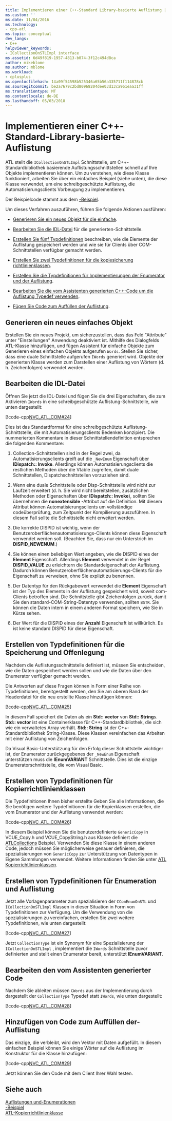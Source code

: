 ```yaml
---
title: Implementieren einer C++-Standard Library-basierte Auflistung | Microsoft Docs
ms.custom: ''
ms.date: 11/04/2016
ms.technology:
- cpp-atl
ms.topic: conceptual
dev_langs:
- C++
helpviewer_keywords:
- ICollectionOnSTLImpl interface
ms.assetid: 6d49f819-1957-4813-b074-3f12c494d8ca
author: mikeblome
ms.author: mblome
ms.workload:
- cplusplus
ms.openlocfilehash: 14a09f54598b525346a65b56a335711f114878cb
ms.sourcegitcommit: be2a7679c2bd80968204dee03d13ca961eaa31ff
ms.translationtype: MT
ms.contentlocale: de-DE
ms.lasthandoff: 05/03/2018
---
```

# <a name="implementing-a-c-standard-library-based-collection"></a>Implementieren einer C++-Standard-Library-basierte-Auflistung
ATL stellt die `ICollectionOnSTLImpl` Schnittstelle, um C++-Standardbibliothek basierende Auflistungsschnittstellen schnell auf Ihre Objekte implementieren können. Um zu verstehen, wie diese Klasse funktioniert, arbeiten Sie über ein einfaches Beispiel (siehe unten), die diese Klasse verwendet, um eine schreibgeschützte Auflistung, die Automatisierungsclients Vorbeugung zu implementieren.  
  
 Der Beispielcode stammt aus dem [-Beispiel](../visual-cpp-samples.md).  
  
 Um dieses Verfahren auszuführen, führen Sie folgende Aktionen ausführen:  
  
-   [Generieren Sie ein neues Objekt für die einfache](#vccongenerating_an_object).  
  
-   [Bearbeiten Sie die IDL-Datei](#vcconedit_the_idl) für die generierten-Schnittstelle.  
  
-   [Erstellen Sie fünf Typdefinitionen](#vcconstorage_and_exposure_typedefs) beschreiben, wie die Elemente der Auflistung gespeichert werden und wie sie für Clients über COM-Schnittstellen verfügbar gemacht werden.  
  
-   [Erstellen Sie zwei Typdefinitionen für die kopiesicherung richtlinienklassen](#vcconcopy_classes).  
  
-   [Erstellen Sie die Typdefinitionen für Implementierungen der Enumerator und der Auflistung](#vcconenumeration_and_collection).  
  
-   [Bearbeiten Sie die vom Assistenten generierten C++-Code um die Auflistung Typedef verwenden](#vcconedit_the_generated_code).  
  
-   [Fügen Sie Code zum Auffüllen der Auflistung](#vcconpopulate_the_collection).  
  
##  <a name="vccongenerating_an_object"></a> Generieren ein neues einfaches Objekt  
 Erstellen Sie ein neues Projekt, um sicherzustellen, dass das Feld "Attribute" unter "Einstellungen" Anwendung deaktiviert ist. Mithilfe des Dialogfelds ATL-Klasse hinzufügen, und fügen Assistent für einfache Objekte zum Generieren eines einfachen Objekts aufgerufen `Words`. Stellen Sie sicher, dass eine duale Schnittstelle aufgerufen `IWords` generiert wird. Objekte der generierten Klasse werden zum Darstellen einer Auflistung von Wörtern (d. h. Zeichenfolgen) verwendet werden.  
  
##  <a name="vcconedit_the_idl"></a> Bearbeiten die IDL-Datei  
 Öffnen Sie jetzt die IDL-Datei und fügen Sie die drei Eigenschaften, die zum Aktivieren `IWords` in eine schreibgeschützte Auflistung-Schnittstelle, wie unten dargestellt:  
  
 [!code-cpp[NVC_ATL_COM#24](../atl/codesnippet/cpp/implementing-an-stl-based-collection_1.idl)]  
  
 Dies ist das Standardformat für eine schreibgeschützte Auflistung-Schnittstelle, die mit Automatisierungsclients Bedenken konzipiert. Die nummerierten Kommentare in dieser Schnittstellendefinition entsprechen die folgenden Kommentare:  
  
1.  Collection-Schnittstellen sind in der Regel zwei, da Automatisierungsclients greift auf die `_NewEnum` Eigenschaft über **IDispatch:: Invoke**. Allerdings können Automatisierungsclients die restlichen Methoden über die Vtable zugreifen, damit duale Schnittstellen, Dispatchschnittstellen vorzuziehen sind.  
  
2.  Wenn eine duale Schnittstelle oder Disp-Schnittstelle wird nicht zur Laufzeit erweitert (d. h. Sie wird nicht bereitstellen, zusätzlichen Methoden oder Eigenschaften über **IDispatch:: Invoke**), sollten Sie übernehmen die **nonextensible** -Attribut auf die Definition. Mit diesem Attribut können Automatisierungsclients um vollständige codeüberprüfung, zum Zeitpunkt der Kompilierung auszuführen. In diesem Fall sollte die Schnittstelle nicht erweitert werden.  
  
3.  Die korrekte DISPID ist wichtig, wenn der Benutzeroberflächenautomatisierungs-Clients können diese Eigenschaft verwendet werden soll. (Beachten Sie, dass nur ein Unterstrich im **DISPID_NEWENUM**.)  
  
4.  Sie können einen beliebigen Wert angeben, wie die DISPID eines der **Element** Eigenschaft. Allerdings **Element** verwendet in der Regel **DISPID_VALUE** zu erleichtern die Standardeigenschaft der Auflistung. Dadurch können Benutzeroberflächenautomatisierungs-Clients für die Eigenschaft zu verweisen, ohne Sie explizit zu benennen.  
  
5.  Der Datentyp für den Rückgabewert verwendet die **Element** Eigenschaft ist der Typ des Elements in der Auflistung gespeichert wird, soweit com-Clients betroffen sind. Die Schnittstelle gibt Zeichenfolgen zurück, damit Sie den standard-COM-String-Datentyp verwenden, sollten `BSTR`. Sie können die Daten intern in einem anderen Format speichern, wie Sie in Kürze sehen.  
  
6.  Der Wert für die DISPID eines der **Anzahl** Eigenschaft ist willkürlich. Es ist keine standard DISPID für diese Eigenschaft.  
  
##  <a name="vcconstorage_and_exposure_typedefs"></a> Erstellen von Typdefinitionen für die Speicherung und Offenlegung  
 Nachdem die Auflistungsschnittstelle definiert ist, müssen Sie entscheiden, wie die Daten gespeichert werden sollen und wie die Daten über den Enumerator verfügbar gemacht werden.  
  
 Die Antworten auf diese Fragen können in Form einer Reihe von Typdefinitionen, bereitgestellt werden, den Sie am oberen Rand der Headerdatei für die neu erstellte Klasse hinzufügen können:  
  
 [!code-cpp[NVC_ATL_COM#25](../atl/codesnippet/cpp/implementing-an-stl-based-collection_2.h)]  
  
 In diesem Fall speichert die Daten als ein **Std:: vector** von **Std:: String**s. **Std:: vector** ist eine Containerklasse für C++-Standardbibliothek, die sich wie ein verwaltetes Array verhält. **Std:: String** ist der C++-Standardbibliothek String-Klasse. Diese Klassen vereinfachen das Arbeiten mit einer Auflistung von Zeichenfolgen.  
  
 Da Visual Basic-Unterstützung für den Erfolg dieser Schnittstelle wichtiger ist, der Enumerator zurückgegebenes der `_NewEnum` Eigenschaft unterstützen muss die **IEnumVARIANT** Schnittstelle. Dies ist die einzige Enumeratorschnittstelle, die vom Visual Basic.  
  
##  <a name="vcconcopy_classes"></a> Erstellen von Typdefinitionen für Kopierrichtlinienklassen  
 Die Typdefinitionen Ihnen bisher erstellte Geben Sie alle Informationen, die Sie benötigen weitere Typdefinitionen für die Kopierklassen erstellen, die vom Enumerator und der Auflistung verwendet werden:  
  
 [!code-cpp[NVC_ATL_COM#26](../atl/codesnippet/cpp/implementing-an-stl-based-collection_3.h)]  
  
 In diesem Beispiel können Sie die benutzerdefinierte `GenericCopy` in VCUE_Copy.h und VCUE_CopyString.h aus Klasse definiert die [ATLCollections](../visual-cpp-samples.md) Beispiel. Verwenden Sie diese Klasse in einem anderen Code, jedoch müssen Sie möglicherweise genauer definieren, die spezialisierungen von `GenericCopy` zur Unterstützung von Datentypen in Eigene Sammlungen verwendet. Weitere Informationen finden Sie unter [ATL Kopierrichtlinienklassen](../atl/atl-copy-policy-classes.md).  
  
##  <a name="vcconenumeration_and_collection"></a> Erstellen von Typdefinitionen für Enumeration und Auflistung  
 Jetzt alle Vorlagenparameter zum spezialisieren der `CComEnumOnSTL` und `ICollectionOnSTLImpl` Klassen in dieser Situation in Form von Typdefinitionen zur Verfügung. Um die Verwendung von die spezialisierungen zu vereinfachen, erstellen Sie zwei weitere Typdefinitionen, wie unten dargestellt:  
  
 [!code-cpp[NVC_ATL_COM#27](../atl/codesnippet/cpp/implementing-an-stl-based-collection_4.h)]  
  
 Jetzt `CollectionType` ist ein Synonym für eine Spezialisierung der `ICollectionOnSTLImpl` , implementiert die `IWords` Schnittstelle zuvor definierten und stellt einen Enumerator bereit, unterstützt **IEnumVARIANT**.  
  
##  <a name="vcconedit_the_generated_code"></a> Bearbeiten den vom Assistenten generierter Code  
 Nachdem Sie ableiten müssen `CWords` aus der Implementierung durch dargestellt der `CollectionType` Typedef statt `IWords`, wie unten dargestellt:  
  
 [!code-cpp[NVC_ATL_COM#28](../atl/codesnippet/cpp/implementing-an-stl-based-collection_5.h)]  
  
##  <a name="vcconpopulate_the_collection"></a> Hinzufügen von Code zum Auffüllen der-Auflistung  
 Das einzige, die verbleibt, wird den Vektor mit Daten aufgefüllt. In diesem einfachen Beispiel können Sie einige Wörter auf die Auflistung im Konstruktor für die Klasse hinzufügen:  
  
 [!code-cpp[NVC_ATL_COM#29](../atl/codesnippet/cpp/implementing-an-stl-based-collection_6.h)]  
  
 Jetzt können Sie den Code mit dem Client Ihrer Wahl testen.  
  
## <a name="see-also"></a>Siehe auch  
 [Auflistungen und-Enumerationen](../atl/atl-collections-and-enumerators.md)   
 [-Beispiel](../visual-cpp-samples.md)   
 [ATL-Kopierrichtlinienklasse](../atl/atl-copy-policy-classes.md)

